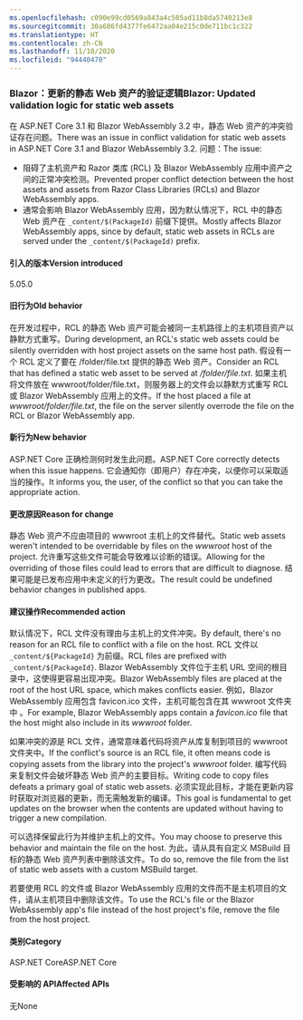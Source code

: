 ```yaml
---
ms.openlocfilehash: c090e99cd0569a843a4c505ad11b8da5740213e8
ms.sourcegitcommit: 30a686fd4377fe6472aa04e215c0de711bc1c322
ms.translationtype: HT
ms.contentlocale: zh-CN
ms.lasthandoff: 11/10/2020
ms.locfileid: "94440470"
---
```

### <a name="blazor-updated-validation-logic-for-static-web-assets"></a><span data-ttu-id="8274a-101">Blazor：更新的静态 Web 资产的验证逻辑</span><span class="sxs-lookup"><span data-stu-id="8274a-101">Blazor: Updated validation logic for static web assets</span></span>

<span data-ttu-id="8274a-102">在 ASP.NET Core 3.1 和 Blazor WebAssembly 3.2 中，静态 Web 资产的冲突验证存在问题。</span><span class="sxs-lookup"><span data-stu-id="8274a-102">There was an issue in conflict validation for static web assets in ASP.NET Core 3.1 and Blazor WebAssembly 3.2.</span></span> <span data-ttu-id="8274a-103">问题：</span><span class="sxs-lookup"><span data-stu-id="8274a-103">The issue:</span></span>

* <span data-ttu-id="8274a-104">阻碍了主机资产和 Razor 类库 (RCL) 及 Blazor WebAssembly 应用中资产之间的正常冲突检测。</span><span class="sxs-lookup"><span data-stu-id="8274a-104">Prevented proper conflict detection between the host assets and assets from Razor Class Libraries (RCLs) and Blazor WebAssembly apps.</span></span>
* <span data-ttu-id="8274a-105">通常会影响 Blazor WebAssembly 应用，因为默认情况下，RCL 中的静态 Web 资产在 `_content/$(PackageId)` 前缀下提供。</span><span class="sxs-lookup"><span data-stu-id="8274a-105">Mostly affects Blazor WebAssembly apps, since by default, static web assets in RCLs are served under the `_content/$(PackageId)` prefix.</span></span>

#### <a name="version-introduced"></a><span data-ttu-id="8274a-106">引入的版本</span><span class="sxs-lookup"><span data-stu-id="8274a-106">Version introduced</span></span>

<span data-ttu-id="8274a-107">5.0</span><span class="sxs-lookup"><span data-stu-id="8274a-107">5.0</span></span>

#### <a name="old-behavior"></a><span data-ttu-id="8274a-108">旧行为</span><span class="sxs-lookup"><span data-stu-id="8274a-108">Old behavior</span></span>

<span data-ttu-id="8274a-109">在开发过程中，RCL 的静态 Web 资产可能会被同一主机路径上的主机项目资产以静默方式重写。</span><span class="sxs-lookup"><span data-stu-id="8274a-109">During development, an RCL's static web assets could be silently overridden with host project assets on the same host path.</span></span> <span data-ttu-id="8274a-110">假设有一个 RCL 定义了要在 /folder/file.txt 提供的静态 Web 资产。</span><span class="sxs-lookup"><span data-stu-id="8274a-110">Consider an RCL that has defined a static web asset to be served at */folder/file.txt*.</span></span> <span data-ttu-id="8274a-111">如果主机将文件放在 wwwroot/folder/file.txt，则服务器上的文件会以静默方式重写 RCL 或 Blazor WebAssembly 应用上的文件。</span><span class="sxs-lookup"><span data-stu-id="8274a-111">If the host placed a file at *wwwroot/folder/file.txt*, the file on the server silently overrode the file on the RCL or Blazor WebAssembly app.</span></span>

#### <a name="new-behavior"></a><span data-ttu-id="8274a-112">新行为</span><span class="sxs-lookup"><span data-stu-id="8274a-112">New behavior</span></span>

<span data-ttu-id="8274a-113">ASP.NET Core 正确检测何时发生此问题。</span><span class="sxs-lookup"><span data-stu-id="8274a-113">ASP.NET Core correctly detects when this issue happens.</span></span> <span data-ttu-id="8274a-114">它会通知你（即用户）存在冲突，以便你可以采取适当的操作。</span><span class="sxs-lookup"><span data-stu-id="8274a-114">It informs you, the user, of the conflict so that you can take the appropriate action.</span></span>

#### <a name="reason-for-change"></a><span data-ttu-id="8274a-115">更改原因</span><span class="sxs-lookup"><span data-stu-id="8274a-115">Reason for change</span></span>

<span data-ttu-id="8274a-116">静态 Web 资产不应由项目的 wwwroot 主机上的文件替代。</span><span class="sxs-lookup"><span data-stu-id="8274a-116">Static web assets weren't intended to be overridable by files on the *wwwroot* host of the project.</span></span> <span data-ttu-id="8274a-117">允许重写这些文件可能会导致难以诊断的错误。</span><span class="sxs-lookup"><span data-stu-id="8274a-117">Allowing for the overriding of those files could lead to errors that are difficult to diagnose.</span></span> <span data-ttu-id="8274a-118">结果可能是已发布应用中未定义的行为更改。</span><span class="sxs-lookup"><span data-stu-id="8274a-118">The result could be undefined behavior changes in published apps.</span></span>

#### <a name="recommended-action"></a><span data-ttu-id="8274a-119">建议操作</span><span class="sxs-lookup"><span data-stu-id="8274a-119">Recommended action</span></span>

<span data-ttu-id="8274a-120">默认情况下，RCL 文件没有理由与主机上的文件冲突。</span><span class="sxs-lookup"><span data-stu-id="8274a-120">By default, there's no reason for an RCL file to conflict with a file on the host.</span></span> <span data-ttu-id="8274a-121">RCL 文件以 `_content/${PackageId}` 为前缀。</span><span class="sxs-lookup"><span data-stu-id="8274a-121">RCL files are prefixed with `_content/${PackageId}`.</span></span> <span data-ttu-id="8274a-122">Blazor WebAssembly 文件位于主机 URL 空间的根目录中，这使得更容易出现冲突。</span><span class="sxs-lookup"><span data-stu-id="8274a-122">Blazor WebAssembly files are placed at the root of the host URL space, which makes conflicts easier.</span></span> <span data-ttu-id="8274a-123">例如，Blazor WebAssembly 应用包含 favicon.ico 文件，主机可能包含在其 wwwroot 文件夹中 。</span><span class="sxs-lookup"><span data-stu-id="8274a-123">For example, Blazor WebAssembly apps contain a *favicon.ico* file that the host might also include in its *wwwroot* folder.</span></span>

<span data-ttu-id="8274a-124">如果冲突的源是 RCL 文件，通常意味着代码将资产从库复制到项目的 wwwroot 文件夹中。</span><span class="sxs-lookup"><span data-stu-id="8274a-124">If the conflict's source is an RCL file, it often means code is copying assets from the library into the project's *wwwroot* folder.</span></span> <span data-ttu-id="8274a-125">编写代码来复制文件会破坏静态 Web 资产的主要目标。</span><span class="sxs-lookup"><span data-stu-id="8274a-125">Writing code to copy files defeats a primary goal of static web assets.</span></span> <span data-ttu-id="8274a-126">必须实现此目标，才能在更新内容时获取对浏览器的更新，而无需触发新的编译。</span><span class="sxs-lookup"><span data-stu-id="8274a-126">This goal is fundamental to get updates on the browser when the contents are updated without having to trigger a new compilation.</span></span>

<span data-ttu-id="8274a-127">可以选择保留此行为并维护主机上的文件。</span><span class="sxs-lookup"><span data-stu-id="8274a-127">You may choose to preserve this behavior and maintain the file on the host.</span></span> <span data-ttu-id="8274a-128">为此，请从具有自定义 MSBuild 目标的静态 Web 资产列表中删除该文件。</span><span class="sxs-lookup"><span data-stu-id="8274a-128">To do so, remove the file from the list of static web assets with a custom MSBuild target.</span></span>

<span data-ttu-id="8274a-129">若要使用 RCL 的文件或 Blazor WebAssembly 应用的文件而不是主机项目的文件，请从主机项目中删除该文件。</span><span class="sxs-lookup"><span data-stu-id="8274a-129">To use the RCL's file or the Blazor WebAssembly app's file instead of the host project's file, remove the file from the host project.</span></span>

#### <a name="category"></a><span data-ttu-id="8274a-130">类别</span><span class="sxs-lookup"><span data-stu-id="8274a-130">Category</span></span>

<span data-ttu-id="8274a-131">ASP.NET Core</span><span class="sxs-lookup"><span data-stu-id="8274a-131">ASP.NET Core</span></span>

#### <a name="affected-apis"></a><span data-ttu-id="8274a-132">受影响的 API</span><span class="sxs-lookup"><span data-stu-id="8274a-132">Affected APIs</span></span>

<span data-ttu-id="8274a-133">无</span><span class="sxs-lookup"><span data-stu-id="8274a-133">None</span></span>

<!--

#### Affected APIs

Not detectable via API analysis

-->
